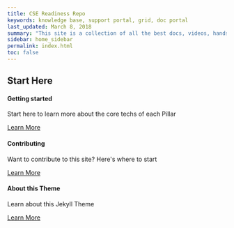 ```yaml
---
title: CSE Readiness Repo
keywords: knowledge base, support portal, grid, doc portal
last_updated: March 8, 2018
summary: "This site is a collection of all the best docs, videos, hands on labs and other technical resources we use in CSE."
sidebar: home_sidebar
permalink: index.html
toc: false
---
```


<div class="row">
    <div class="col-lg-12">
        <h2 class="page-header">Start Here</h2>
    </div>
    <div class="col-md-3 col-sm-6">
        <div class="panel panel-default text-center">
            <div class="panel-heading">
                <span class="fa-stack fa-5x">
                    <i class="fa fa-circle fa-stack-2x text-primary"></i>
                    <i class="fa fa-tree fa-stack-1x fa-inverse"></i>
                </span>
            </div>
            <div class="panel-body">
                <h4>Getting started</h4>
                <p>Start here to learn more about the core techs of each Pillar</p>
                <a href="tag_get_started.html" class="btn btn-primary">Learn More</a>
            </div>
        </div>
    </div>
    <div class="col-md-3 col-sm-6">
        <div class="panel panel-default text-center">
            <div class="panel-heading">
                <span class="fa-stack fa-5x">
                    <i class="fa fa-circle fa-stack-2x text-primary"></i>
                    <i class="fa fa-code fa-stack-1x fa-inverse"></i>
                </span>
            </div>
            <div class="panel-body">
                <h4>Contributing</h4>
                <p>Want to contribute to this site? Here's where to start</p>
                <a href="contributing.html" class="btn btn-primary">Learn More</a>
            </div>
        </div>
    </div>
    <div class="col-md-3 col-sm-6">
        <div class="panel panel-default text-center">
            <div class="panel-heading">
                <span class="fa-stack fa-5x">
                    <i class="fa fa-circle fa-stack-2x text-primary"></i>
                    <i class="fa fa-support fa-stack-1x fa-inverse"></i>
                </span>
            </div>
            <div class="panel-body">
                <h4>About this Theme</h4>
                <p>Learn about this Jekyll Theme</p>
                <a href="mydoc_introduction.html" class="btn btn-primary">Learn More</a>
            </div>
        </div>
    </div>
</div>
